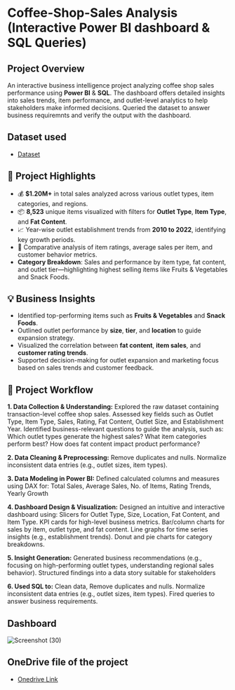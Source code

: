 # Coffee-Shop-Sales Analysis (Interactive Power BI dashboard & SQL Queries)
## Project Overview
An interactive business intelligence project analyzing coffee shop sales performance using **Power BI** & **SQL**. The dashboard offers detailed insights into sales trends, item performance, and outlet-level analytics to help stakeholders make informed decisions. Queried the dataset to answer business requiremnts and verify the output with the dashboard.

## Dataset used
- <a href="https://github.com/shivanshi89/Coffee-Shop-Sales/blob/main/Coffee%20Shop%20Sales.xlsx">Dataset</a>

## 📌 Project Highlights
- 💰 **$1.20M+** in total sales analyzed across various outlet types, item categories, and regions.
- 📦 **8,523** unique items visualized with filters for **Outlet Type**, **Item Type**, and **Fat Content**.
- 📈 Year-wise outlet establishment trends from **2010 to 2022**, identifying key growth periods.
- 🧾 Comparative analysis of item ratings, average sales per item, and customer behavior metrics.
- **Category Breakdown**: Sales and performance by item type, fat content, and outlet tier—highlighting highest selling items like Fruits & Vegetables and Snack Foods.

## 💡 Business Insights
- Identified top-performing items such as **Fruits & Vegetables** and **Snack Foods**.
- Outlined outlet performance by **size**, **tier**, and **location** to guide expansion strategy.
- Visualized the correlation between **fat content**, **item sales**, and **customer rating trends**.
- Supported decision-making for outlet expansion and marketing focus based on sales trends and customer feedback.

## 🔧 Project Workflow
**1. Data Collection & Understanding:**
Explored the raw dataset containing transaction-level coffee shop sales.
Assessed key fields such as Outlet Type, Item Type, Sales, Rating, Fat Content, Outlet Size, and Establishment Year.
Identified business-relevant questions to guide the analysis, such as:
Which outlet types generate the highest sales?
What item categories perform best?
How does fat content impact product performance?

**2. Data Cleaning & Preprocessing:**
Remove duplicates and nulls.
Normalize inconsistent data entries (e.g., outlet sizes, item types).

**3. Data Modeling in Power BI:**
Defined calculated columns and measures using DAX for:
Total Sales, Average Sales, No. of Items, Rating Trends, Yearly Growth

**4. Dashboard Design & Visualization:**
Designed an intuitive and interactive dashboard using:
Slicers for Outlet Type, Size, Location, Fat Content, and Item Type.
KPI cards for high-level business metrics.
Bar/column charts for sales by item, outlet type, and fat content.
Line graphs for time series insights (e.g., establishment trends).
Donut and pie charts for category breakdowns.

**5. Insight Generation:**
Generated business recommendations (e.g., focusing on high-performing outlet types, understanding regional sales behavior).
Structured findings into a data story suitable for stakeholders

**6. Used SQL to:**
Clean data, Remove duplicates and nulls.
Normalize inconsistent data entries (e.g., outlet sizes, item types).
Fired queries to answer business requirements.

## Dashboard

![Screenshot (30)](https://github.com/user-attachments/assets/ceaf0fd3-fd02-423b-92b3-8907f15cae54)

## OneDrive file of the project
- <a href="https://1drv.ms/f/c/f6a9d08b0faa302a/EmGDRbw5UCJNrQr0FKKwu6ABCm9wTuhDOzIn8E7ZyCBibA?e=cap8Ia">Onedrive Link</a>
